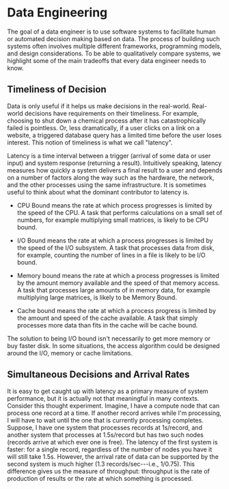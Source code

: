 # Data Engineering
The goal of a data engineer is to use software systems to facilitate human or automated decision making based on data. 
The process of building such systems often involves multiple different frameworks, programming models, and design 
considerations. To be able to qualitatively compare systems, we highlight some of the main tradeoffs that every data 
engineer needs to know. 

## Timeliness of Decision
Data is only useful if it helps us make decisions in the real-world. Real-world decisions have requirements on their 
timeliness. For example, choosing to shut down a chemical process after it has catastrophically failed is pointless. 
Or, less dramatically, if a user clicks on a link on a website, a triggered database query has a limited time before the
user loses interest. This notion of timeliness is what we call "latency".

Latency is a time interval between a trigger (arrival of some data or user input) and system response (returning a result). 
Intuitively speaking, latency measures how quickly a system delivers a final result to a user and depends on a number of 
factors along the way such as the hardware, the network, and the other processes using the same infrastructure. It is
sometimes useful to think about what the dominant contributor to latency is.

- CPU Bound means the rate at which process progresses is limited by the speed of the CPU. A task that performs calculations on a small set of numbers, for example multiplying small matrices, is likely to be CPU bound.

- I/O Bound means the rate at which a process progresses is limited by the speed of the I/O subsystem. A task that processes data from disk, for example, counting the number of lines in a file is likely to be I/O bound.

- Memory bound means the rate at which a process progresses is limited by the amount memory available and the speed of that memory access. A task that processes large amounts of in memory data, for example multiplying large matrices, is likely to be Memory Bound.

- Cache bound means the rate at which a process progress is limited by the amount and speed of the cache available. A task that simply processes more data than fits in the cache will be cache bound.

The solution to being I/O bound isn't necessarily to get more memory or buy faster disk. In some situations, the access 
algorithm could be designed around the I/O, memory or cache limitations. 

## Simultaneous Decisions and Arrival Rates
It is easy to get caught up with latency as a primary measure of system performance, but it is actually not that meaningful 
in many contexts. Consider this thought experiment. Imagine, I have a compute node that can process one record at a time. If 
another record arrives while I'm processing, I will have to wait until the one that is currently processing completes. Suppose, 
I have one system that processes records at 1s/record, and another system that processes at 1.5s/record but has two such nodes 
(records arrive at which ever one is free). 
The latency of the first system is faster: for a single record, regardless of the number of nodes you have it will still take 
1.5s. However, the arrival rate of data can be supported by the second system is much higher (1.3 records/sec---i.e., 1/0.75).
This difference gives us the measure of throughput: throughput is the rate of production of results or the rate at which something 
is processed.
